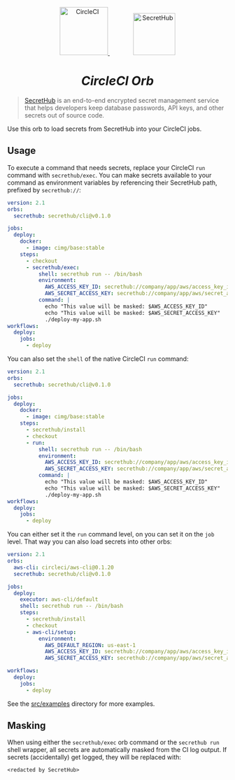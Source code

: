 <p align="center">
  <a href="https://circleci.com">
    <img src="https://upload.wikimedia.org/wikipedia/commons/8/82/Circleci-icon-logo.svg" alt="CircleCI" width="110">
  </a>
  <img width="50px"/>
  <a href="https://secrethub.io">
    <img src="https://secrethub.io/img/secrethub-logo-shield.svg" alt="SecretHub" width="96">
  </a>
</p>
<h1 align="center">
  <i>CircleCI Orb</i>
</h1>

> [SecretHub](https://secrethub.io) is an end-to-end encrypted secret management service that helps developers keep database passwords, API keys, and other secrets out of source code.

Use this orb to load secrets from SecretHub into your CircleCI jobs.

## Usage

To execute a command that needs secrets, replace your CircleCI `run` command with `secrethub/exec`.
You can make secrets available to your command as environment variables by referencing their SecretHub path, prefixed by `secrethub://`:

```yml
version: 2.1
orbs:
  secrethub: secrethub/cli@v0.1.0

jobs:
  deploy:
    docker:
      - image: cimg/base:stable
    steps:
      - checkout
      - secrethub/exec:
          shell: secrethub run -- /bin/bash
          environment:
            AWS_ACCESS_KEY_ID: secrethub://company/app/aws/access_key_id
            AWS_SECRET_ACCESS_KEY: secrethub://company/app/aws/secret_access_key
          command: |
            echo "This value will be masked: $AWS_ACCESS_KEY_ID"
            echo "This value will be masked: $AWS_SECRET_ACCESS_KEY"
            ./deploy-my-app.sh
workflows:
  deploy:
    jobs:
      - deploy
```

You can also set the `shell` of the native CircleCI `run` command:

```yml
version: 2.1
orbs:
  secrethub: secrethub/cli@v0.1.0

jobs:
  deploy:
    docker:
      - image: cimg/base:stable
    steps:
      - secrethub/install
      - checkout
      - run:
          shell: secrethub run -- /bin/bash
          environment:
            AWS_ACCESS_KEY_ID: secrethub://company/app/aws/access_key_id
            AWS_SECRET_ACCESS_KEY: secrethub://company/app/aws/secret_access_key
          command: |
            echo "This value will be masked: $AWS_ACCESS_KEY_ID"
            echo "This value will be masked: $AWS_SECRET_ACCESS_KEY"
            ./deploy-my-app.sh
workflows:
  deploy:
    jobs:
      - deploy
```

You can either set it the `run` command level, on you can set it on the `job` level.
That way you can also load secrets into other orbs:

```yml
version: 2.1
orbs:
  aws-cli: circleci/aws-cli@0.1.20
  secrethub: secrethub/cli@v0.1.0

jobs:
  deploy:
    executor: aws-cli/default
    shell: secrethub run -- /bin/bash
    steps:
      - secrethub/install
      - checkout
      - aws-cli/setup:
          environment:
            AWS_DEFAULT_REGION: us-east-1
            AWS_ACCESS_KEY_ID: secrethub://company/app/aws/access_key_id
            AWS_SECRET_ACCESS_KEY: secrethub://company/app/aws/secret_access_key

workflows:
  deploy:
    jobs:
      - deploy
```

See the [src/examples](./src/examples/) directory for more examples.

## Masking

When using either the `secrethub/exec` orb command or the `secrethub run` shell wrapper, all secrets are automatically masked from the CI log output.
If secrets (accidentally) get logged, they will be replaced with:

```
<redacted by SecretHub>
```

